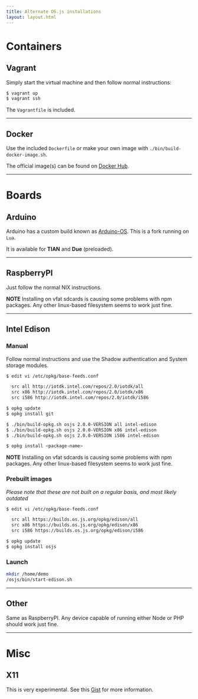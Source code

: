 ```yaml
---
title: Alternate OS.js installations
layout: layout.html
---
```


# Containers

## Vagrant

Simply start the virtual machine and then follow normal instructions:

```bash
$ vagrant up
$ vagrant ssh
```

The `Vagrantfile` is included.

---

## Docker

Use the included `Dockerfile` or make your own image with `./bin/build-docker-image.sh`.

The official image(s) can be found on [Docker Hub](https://hub.docker.com/r/osjs/osjs/).

---

# Boards

## Arduino

Arduino has a custom build known as [Arduino-OS](https://github.com/arduino-org/Arduino-OS). This is a fork running on `Lua`.

It is available for **TIAN** and **Due** (preloaded).

---

## RaspberryPI

Just follow the normal NIX instructions.

**NOTE** Installing on vfat sdcards is causing some problems with npm packages. Any other linux-based filesystem seems to work just fine.

---

## Intel Edison

### Manual

Follow normal instructions and use the Shadow authentication and System storage modules.

```bash
$ edit vi /etc/opkg/base-feeds.conf

  src all http://iotdk.intel.com/repos/2.0/iotdk/all
  src x86 http://iotdk.intel.com/repos/2.0/iotdk/x86
  src i586 http://iotdk.intel.com/repos/2.0/iotdk/i586

$ opkg update
$ opkg install git

$ ./bin/build-opkg.sh osjs 2.0.0-VERSION all intel-edison
$ ./bin/build-opkg.sh osjs 2.0.0-VERSION x86 intel-edison
$ ./bin/build-opkg.sh osjs 2.0.0-VERSION i586 intel-edison

$ opkg install <package-name>
```

**NOTE** Installing on vfat sdcards is causing some problems with npm packages. Any other linux-based filesystem seems to work just fine.

### Prebuilt images

*Please note that these are not built on a regular basis, and most likely outdated*

```bash
$ edit vi /etc/opkg/base-feeds.conf

  src all https://builds.os.js.org/opkg/edison/all
  src x86 https://builds.os.js.org/opkg/edison/x86
  src i586 https://builds.os.js.org/opkg/edison/i586

$ opkg update
$ opkg install osjs
```

### Launch

```bash
mkdir /home/demo
/osjs/bin/start-edison.sh
```

---

## Other

Same as RaspberryPI. Any device capable of running either Node or PHP should work just fine.

---

# Misc

## X11

This is very experimental. See this [Gist](https://gist.github.com/andersevenrud/a09a3aef6066d609a18103d721d0b139#file-x11-md) for more information.
